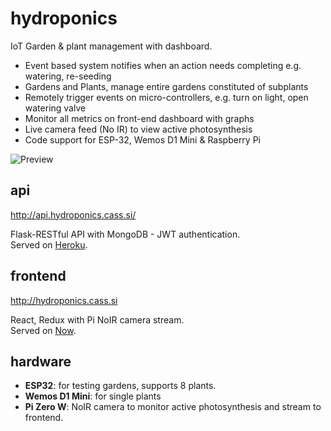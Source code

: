 # hydroponics

IoT Garden & plant management with dashboard.

* Event based system notifies when an action needs completing e.g. watering, re-seeding
* Gardens and Plants, manage entire gardens constituted of subplants
* Remotely trigger events on micro-controllers, e.g. turn on light, open watering valve
* Monitor all metrics on front-end dashboard with graphs
* Live camera feed (No IR) to view active photosynthesis
* Code support for ESP-32, Wemos D1 Mini & Raspberry Pi

![Preview](https://ftp.cass.si/6i5p7qmy3.png)

## api

<http://api.hydroponics.cass.si/>

Flask-RESTful API with MongoDB - JWT authentication.  
Served on [Heroku](https://www.heroku.com/).

## frontend

<http://hydroponics.cass.si>

React, Redux with Pi NoIR camera stream.  
Served on [Now](https://zeit.co/home).

## hardware

* __ESP32__: for testing gardens, supports 8 plants. 
* __Wemos D1 Mini__: for single plants
* __Pi Zero W__: NoIR camera to monitor active photosynthesis and stream to frontend.
